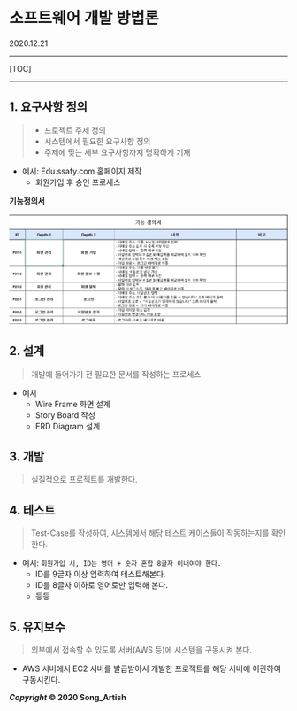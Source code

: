 # 소프트웨어 개발 방법론

2020.12.21

---

[TOC]

---



## 1. 요구사항 정의

> - 프로젝트 주제 정의
> - 시스템에서 필요한 요구사항 정의
> - 주제에 맞는 세부 요구사항까지 명확하게 기재

- 예시: Edu.ssafy.com 홈페이지 제작
  - 회원가입 후 승인 프로세스

**기능정의서**

![기능정의서](img/function_defined_sheet.jpg)

## 2. 설계

> 개발에 들어가기 전 필요한 문서를 작성하는 프로세스

- 예시
  - Wire Frame 화면 설계
  - Story Board 작성
  - ERD Diagram 설계

## 3. 개발

> 실질적으로 프로젝트를 개발한다.

## 4. 테스트

> Test-Case를 작성하여, 시스템에서 해당 테스트 케이스들이 작동하는지를 확인한다.

- 예시: `회원가입 시, ID는 영어 + 숫자 혼합 8글자 이내여야 한다.`
  - ID를 9글자 이상 입력하여 테스트해본다.
  - ID를 8글자 이하로 영어로만 입력해 본다.
  - 등등

## 5. 유지보수

> 외부에서 접속할 수 있도록 서버(AWS 등)에 시스템을 구동시켜 본다.

- AWS 서버에서 EC2 서버를 발급받아서 개발한 프로젝트를 해당 서버에 이관하여 구동시킨다.



***Copyright* © 2020 Song_Artish**